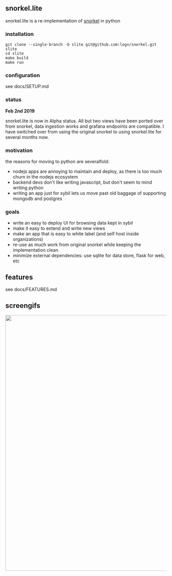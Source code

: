 ## snorkel.lite

snorkel.lite is a re-implementation of [snorkel](https://github.com/logv/snorkel) in python


### installation

```
git clone --single-branch -b slite git@github.com:logv/snorkel.git slite
cd slite
make build
make run
```

### configuration

see docs/SETUP.md


### status


**Feb 2nd 2019**

snorkel.lite is now in Alpha status. All but two views have been ported over
from snorkel, data ingestion works and grafana endpoints are compatible. I have
switched over from using the original snorkel to using snorkel.lite for several
months now.


### motivation

the reasons for moving to python are severalfold:

* nodejs apps are annoying to maintain and deploy, as there is too much churn in the nodejs ecosystem
* backend devs don't like writing javascript, but don't seem to mind writing python
* writing an app just for sybil lets us move past old baggage of supporting mongodb and postgres

### goals

* write an easy to deploy UI for browsing data kept in sybil
* make it easy to extend and write new views
* make an app that is easy to white label (and self host inside organizations)
* re-use as much work from original snorkel while keeping the implementation clean
* minimize external dependencies: use sqlite for data store, flask for web, etc

## features

see docs/FEATURES.md

## screengifs

<img src="https://i.imgur.com/7E4vKK2.gif" width="800"/>
